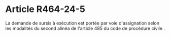 # Article R464-24-5

<p>La demande de sursis à exécution est portée par voie d'assignation selon les modalités du  second alinéa de l'article 485 du code de procédure civile .</p>